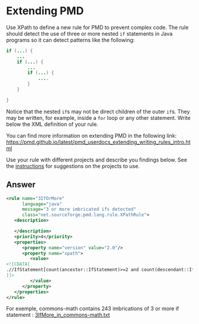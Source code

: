 # Extending PMD

Use XPath to define a new rule for PMD to prevent complex code. The rule should detect the use of three or more nested `if` statements in Java programs so it can detect patterns like the following:

```Java
if (...) {
    ...
    if (...) {
        ...
        if (...) {
            ....
        }
    }

}
```
Notice that the nested `if`s may not be direct children of the outer `if`s. They may be written, for example, inside a `for` loop or any other statement.
Write below the XML definition of your rule.

You can find more information on extending PMD in the following link: https://pmd.github.io/latest/pmd_userdocs_extending_writing_rules_intro.html

Use your rule with different projects and describe you findings below. See the [instructions](../sujet.md) for suggestions on the projects to use.

## Answer
```xml
<rule name="3IfOrMore"
      language="java"
      message="3 or more imbricated ifs detected"
      class="net.sourceforge.pmd.lang.rule.XPathRule">
   <description>

   </description>
   <priority>4</priority>
   <properties>
      <property name="version" value="2.0"/>
      <property name="xpath">
         <value>
<![CDATA[
.//IfStatement[count(ancestor::IfStatement)>=2 and count(descendant::IfStatement)=0]
]]>
         </value>
      </property>
   </properties>
</rule>
```

For exemple, commons-math contains 243 imbrications of 3 or more if statement : [3IfMore_in_commons-math.txt](https://github.com/Guitayk/VV-TP2/files/6150131/3IfMore_in_commons-math.txt)

